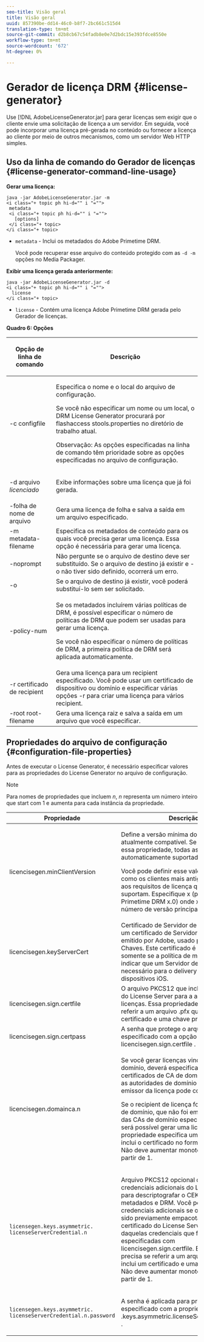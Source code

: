 ```yaml
---
seo-title: Visão geral
title: Visão geral
uuid: 857390be-dd14-46c0-b8f7-2bc661c515d4
translation-type: tm+mt
source-git-commit: d2b8cb67c54fadb8e0e7d2bdc15e393fdce8550e
workflow-type: tm+mt
source-wordcount: '672'
ht-degree: 0%

---
```



# Gerador de licença DRM {#license-generator}

Use [!DNL AdobeLicenseGenerator.jar] para gerar licenças sem exigir que o cliente envie uma solicitação de licença a um servidor. Em seguida, você pode incorporar uma licença pré-gerada no conteúdo ou fornecer a licença ao cliente por meio de outros mecanismos, como um servidor Web HTTP simples.

## Uso da linha de comando do Gerador de licenças {#license-generator-command-line-usage}

**Gerar uma licença:**

```
java -jar AdobeLicenseGenerator.jar -m 
<i class="+ topic ph hi-d="" i "="">
 metadata 
 <i class="+ topic ph hi-d="" i "="">
   [options]
 </i class="+ topic>
</i class="+ topic>
```

* `metadata` - Inclui os metadados do Adobe Primetime DRM.

   Você pode recuperar esse arquivo do conteúdo protegido com as `-d -m` opções no Media Packager.

**Exibir uma licença gerada anteriormente:**

```
java -jar AdobeLicenseGenerator.jar -d 
<i class="+ topic ph hi-d="" i "="">
  license
</i class="+ topic>
```

* `license` - Contém uma licença Adobe Primetime DRM gerada pelo Gerador de licenças.

**Quadro 6: Opções**

<table frame="all" colsep="1" rowsep="1" class="+ topic/table adobe-d/table " id="table_skr_vry_n4">  
 <thead class="- topic/thead "> 
  <tr rowsep="1" class="- topic/row "> 
   <th colname="1" class="- topic/entry entry"> <p class="- topic/p ">Opção de linha de comando </p> </th> 
   <th colname="2" class="- topic/entry entry"> <p class="- topic/p ">Descrição </p> </th> 
  </tr> 
 </thead>
 <tbody class="- topic/tbody "> 
  <tr rowsep="1" class="- topic/row "> 
   <td colname="1" class="- topic/entry "><span class="+ topic/ph pr-d/codeph codeph">-c configfile</span> </td> 
   <td colname="2" class="- topic/entry "> <p class="- topic/p ">Especifica o nome e o local do arquivo de configuração. </p> <p class="- topic/p ">Se você não especificar um nome ou um local, o DRM License Generator procurará por <span class="filepath"> flashaccess stools.properties</span> no diretório de trabalho atual. </p> <p>Observação:  As opções especificadas na linha de comando têm prioridade sobre as opções especificadas no arquivo de configuração. </p> </td> 
  </tr> 
  <tr rowsep="1" class="- topic/row "> 
   <td colname="1" class="- topic/entry "> <p class="- topic/p ">-d arquivo <i class="+ topic/ph hi-d/i "><span class="+ topic/ph pr-d/codeph codeph"> licenciado</span></i> </p> </td> 
   <td colname="2" class="- topic/entry "> Exibe informações sobre uma licença que já foi gerada. </td> 
  </tr> 
  <tr rowsep="1" class="- topic/row "> 
   <td colname="1" class="- topic/entry "><span class="+ topic/ph pr-d/codeph codeph">-folha de nome de arquivo</span> </td> 
   <td colname="2" class="- topic/entry "> Gera uma licença de folha e salva a saída em um arquivo especificado. </td> 
  </tr> 
  <tr rowsep="1" class="- topic/row "> 
   <td colname="1" class="- topic/entry "><span class="+ topic/ph pr-d/codeph codeph">-m metadata-filename</span> </td> 
   <td colname="2" class="- topic/entry "> Especifica os metadados de conteúdo para os quais você precisa gerar uma licença. Essa opção é necessária para gerar uma licença. </td> 
  </tr> 
  <tr rowsep="1" class="- topic/row "> 
   <td colname="1" class="- topic/entry "><span class="codeph"> -noprompt</span> </td> 
   <td colname="2" class="- topic/entry ">Não pergunte se o arquivo de destino deve ser substituído. Se o arquivo de destino já existir e <span class="codeph"> -o</span> não tiver sido definido, ocorrerá um erro. </td> 
  </tr> 
  <tr rowsep="1" class="- topic/row "> 
   <td colname="1" class="- topic/entry "><span class="codeph"> -o</span> </td> 
   <td colname="2" class="- topic/entry "> Se o arquivo de destino já existir, você poderá substituí-lo sem ser solicitado. </td> 
  </tr> 
  <tr rowsep="1" class="- topic/row "> 
   <td colname="1" class="- topic/entry "><span class="+ topic/ph pr-d/codeph codeph">-policy-num</span> </td> 
   <td colname="2" class="- topic/entry "> <p>Se os metadados incluírem várias políticas de DRM, é possível especificar o número de políticas de DRM que podem ser usadas para gerar uma licença. </p> <p>Se você não especificar o número de políticas de DRM, a primeira política de DRM será aplicada automaticamente. </p> </td> 
  </tr> 
  <tr rowsep="1" class="- topic/row "> 
   <td colname="1" class="- topic/entry "><span class="+ topic/ph pr-d/codeph codeph">-r certificado de recipient</span> </td> 
   <td colname="2" class="- topic/entry ">Gera uma licença para um recipient especificado. Você pode usar um certificado de dispositivo ou domínio e especificar várias <span class="+ topic/ph pr-d/codeph codeph"> opções </span>-r para criar uma licença para vários recipient. </td> 
  </tr> 
  <tr rowsep="0" class="- topic/row "> 
   <td colname="1" class="- topic/entry "><span class="+ topic/ph pr-d/codeph codeph">-root root-filename</span> </td> 
   <td colname="2" class="- topic/entry "> Gera uma licença raiz e salva a saída em um arquivo que você especificar. </td> 
  </tr> 
 </tbody> 
</table>

## Propriedades do arquivo de configuração {#configuration-file-properties}

Antes de executar o License Generator, é necessário especificar valores para as propriedades do License Generator no arquivo de configuração.

>[!NOTE]
>
>Para nomes de propriedades que incluem *n*, *n* representa um número inteiro que start com 1 e aumenta para cada instância da propriedade.

<table frame="all" colsep="1" rowsep="1" class="+ topic/table adobe-d/table " id="table_qk1_rry_n4"> 
 <thead class="- topic/thead "> 
  <tr rowsep="1" class="- topic/row "> 
   <th colname="1" class="- topic/entry entry"> Propriedade </th> 
   <th colname="2" class="- topic/entry entry"> Descrição </th> 
  </tr> 
 </thead>
 <tbody class="- topic/tbody "> 
  <tr rowsep="1" class="- topic/row "> 
   <td colname="1" class="- topic/entry "><span class="+ topic/ph pr-d/codeph codeph"> licencisegen.minClientVersion</span> </td> 
   <td colname="2" class="- topic/entry "> <p>Define a versão mínima do cliente atualmente compatível. Se você não definir essa propriedade, todas as versões serão automaticamente suportadas por padrão. </p> <p>Você pode definir esse valor para controlar como os clientes mais antigos respondem aos requisitos de licença que eles não suportam. Especifique <span class="codeph"> x</span> (para Adobe Primetime DRM x.0) onde <span class="codeph"> x</span> representa um número de versão principal. </p> </td> 
  </tr> 
  <tr rowsep="1" class="- topic/row "> 
   <td colname="1" class="- topic/entry "><span class="+ topic/ph pr-d/codeph codeph"> licencisegen.keyServerCert</span> </td> 
   <td colname="2" class="- topic/entry "> Certificado de Servidor de Chaves, que é um certificado de Servidor de Licenças emitido por Adobe, usado pelo Servidor de Chaves. Este certificado é aplicado somente se a política de metadados/DRM indicar que um Servidor de chaves é necessário para o delivery de chaves para dispositivos iOS. </td> 
  </tr> 
  <tr rowsep="1" class="- topic/row "> 
   <td colname="1" class="- topic/entry "><span class="+ topic/ph pr-d/codeph codeph"> licencisegen.sign.certfile</span> </td> 
   <td colname="2" class="- topic/entry "> O arquivo PKCS12 que inclui as credenciais do License Server para a assinatura de licenças. Essa propriedade precisa se referir a um arquivo .pfx que inclui um certificado e uma chave privada. </td> 
  </tr> 
  <tr rowsep="1" class="- topic/row "> 
   <td colname="1" class="- topic/entry "><span class="+ topic/ph pr-d/codeph codeph"> licencisegen.sign.certpass</span> </td> 
   <td colname="2" class="- topic/entry ">A senha que protege o arquivo especificado com a opção <span class="+ topic/ph pr-d/codeph codeph"> licencisegen.sign.certfile</span> . </td> 
  </tr> 
  <tr rowsep="1" class="- topic/row "> 
   <td colname="1" class="- topic/entry "><span class="+ topic/ph pr-d/codeph codeph">licencisegen.domainca.n</span> </td> 
   <td colname="2" class="- topic/entry "> <p>Se você gerar licenças vinculadas a domínio, deverá especificar um ou mais certificados de CA de domínio para indicar as autoridades de domínio em que o emissor da licença pode confiar. </p> <p>Se o recipient de licença for um certificado de domínio, que não foi emitido por uma das CAs de domínio especificadas, não será possível gerar uma licença. Essa propriedade especifica um arquivo <span class="filepath"> .cer</span> que inclui o certificado no formato PEM ou DER. <span class="codeph">Não</span> deve aumentar monotonicamente, a partir de 1. </p> </td> 
  </tr> 
  <tr rowsep="1" class="- topic/row "> 
   <td colname="1" class="- topic/entry "> 
    <code>licensegen.keys.asymmetric. licenseServerCredential.n</code>
   </td> 
   <td colname="2" class="- topic/entry "> <p class="- topic/p ">Arquivo PKCS12 opcional que inclui credenciais adicionais do License Server para descriptografar o CEK na política de metadados e DRM. Você pode configurar credenciais adicionais se o conteúdo tiver sido previamente empacotado com um certificado do License Server diferente daquelas credenciais que foram especificadas com <span class="codeph"> licencisegen.sign.certfile</span>. Essa propriedade precisa se referir a um arquivo <span class="filepath"> .pfx</span> que inclui um certificado e uma chave privada. <span class="codeph">Não</span> deve aumentar monotonicamente, a partir de 1. </p> </td> 
  </tr> 
  <tr rowsep="0" class="- topic/row "> 
   <td colname="1" class="- topic/entry "> 
    <code>licensegen.keys.asymmetric. licenseServerCredential.n.password</code>
   </td> 
   <td colname="2" class="- topic/entry "> <p>A senha é aplicada para proteger o arquivo especificado com a propriedade license<span class="+ topic/ph pr-d/codeph codeph"> .keys.asymmetric.licenseServerCredential.n</span> . </p> </td> 
  </tr> 
 </tbody> 
</table>